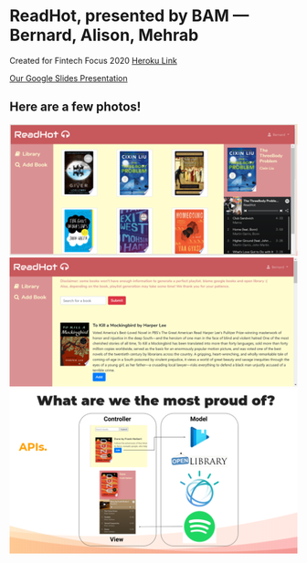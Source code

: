 # ReadHot, presented by BAM — Bernard, Alison, Mehrab
Created for Fintech Focus 2020
[Heroku Link](https://readhot.herokuapp.com/)

[Our Google Slides Presentation](https://docs.google.com/presentation/d/1lGElcAH23oDD8ZOdMwcQQzE1ZvBv0rrvvj-nSWeqdV0/edit?usp=sharing)

Here are a few photos!
---
![Library](static/img/libraryimg.PNG?raw=true "Library")
![Search](static/img/searching.PNG?raw=true "Search")
![API Breakdown](static/img/apisimg.PNG?raw=true "API Breakdown")

